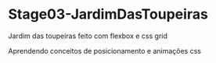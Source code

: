 # Stage03-JardimDasToupeiras
Jardim das toupeiras feito com flexbox e css grid

Aprendendo conceitos de posicionamento e animações css
